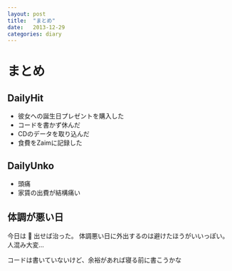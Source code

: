 ```yaml
---
layout: post
title:  "まとめ"
date:   2013-12-29
categories: diary
---
```

# まとめ
## DailyHit
- 彼女への誕生日プレゼントを購入した
- コードを書かず休んだ
- CDのデータを取り込んだ
- 食費をZaimに記録した

## DailyUnko
- 頭痛
- 家賃の出費が結構痛い

## 体調が悪い日
今日は :poop: 出せば治った。
体調悪い日に外出するのは避けたほうがいいっぽい。
人混み大変...

コードは書いていないけど、余裕があれば寝る前に書こうかな
